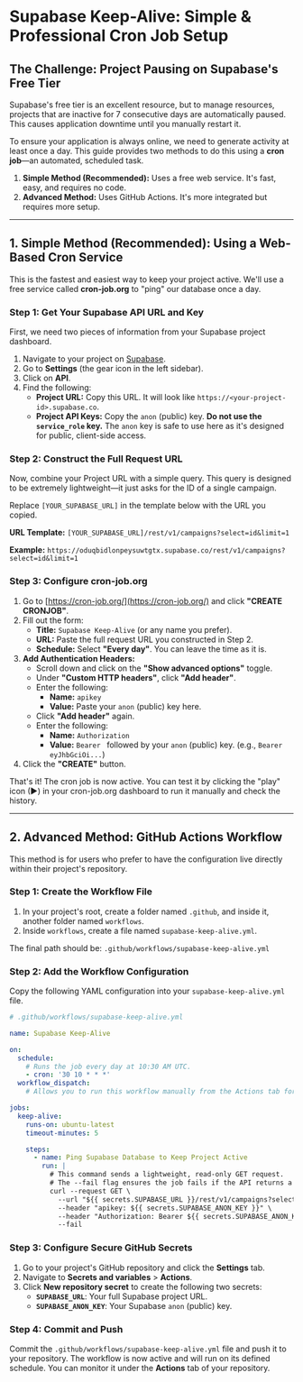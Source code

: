# Supabase Keep-Alive: Simple &amp; Professional Cron Job Setup

## The Challenge: Project Pausing on Supabase's Free Tier

Supabase's free tier is an excellent resource, but to manage resources, projects that are inactive for 7 consecutive days are automatically paused. This causes application downtime until you manually restart it.

To ensure your application is always online, we need to generate activity at least once a day. This guide provides two methods to do this using a **cron job**—an automated, scheduled task.

1.  **Simple Method (Recommended):** Uses a free web service. It's fast, easy, and requires no code.
2.  **Advanced Method:** Uses GitHub Actions. It's more integrated but requires more setup.

---

## 1. Simple Method (Recommended): Using a Web-Based Cron Service

This is the fastest and easiest way to keep your project active. We'll use a free service called **cron-job.org** to "ping" our database once a day.

### Step 1: Get Your Supabase API URL and Key

First, we need two pieces of information from your Supabase project dashboard.

1.  Navigate to your project on [Supabase](https://supabase.com).
2.  Go to **Settings** (the gear icon in the left sidebar).
3.  Click on **API**.
4.  Find the following:
    *   **Project URL:** Copy this URL. It will look like `https://<your-project-id>.supabase.co`.
    *   **Project API Keys:** Copy the `anon` (public) key. **Do not use the `service_role` key.** The `anon` key is safe to use here as it's designed for public, client-side access.

### Step 2: Construct the Full Request URL

Now, combine your Project URL with a simple query. This query is designed to be extremely lightweight—it just asks for the ID of a single campaign.

Replace `[YOUR_SUPABASE_URL]` in the template below with the URL you copied.

**URL Template:**
`[YOUR_SUPABASE_URL]/rest/v1/campaigns?select=id&limit=1`

**Example:**
`https://oduqbidlonpeysuwtgtx.supabase.co/rest/v1/campaigns?select=id&limit=1`

### Step 3: Configure cron-job.org

1.  Go to [https://cron-job.org/](https://cron-job.org/) and click **"CREATE CRONJOB"**.
2.  Fill out the form:
    *   **Title:** `Supabase Keep-Alive` (or any name you prefer).
    *   **URL:** Paste the full request URL you constructed in Step 2.
    *   **Schedule:** Select **"Every day"**. You can leave the time as it is.
3.  **Add Authentication Headers:**
    *   Scroll down and click on the **"Show advanced options"** toggle.
    *   Under **"Custom HTTP headers"**, click **"Add header"**.
    *   Enter the following:
        *   **Name:** `apikey`
        *   **Value:** Paste your `anon` (public) key here.
    *   Click **"Add header"** again.
    *   Enter the following:
        *   **Name:** `Authorization`
        *   **Value:** `Bearer ` followed by your `anon` (public) key. (e.g., `Bearer eyJhbGciOi...`)
4.  Click the **"CREATE"** button.

That's it! The cron job is now active. You can test it by clicking the "play" icon (▶) in your cron-job.org dashboard to run it manually and check the history.

---

## 2. Advanced Method: GitHub Actions Workflow

This method is for users who prefer to have the configuration live directly within their project's repository.

### Step 1: Create the Workflow File

1.  In your project's root, create a folder named `.github`, and inside it, another folder named `workflows`.
2.  Inside `workflows`, create a file named `supabase-keep-alive.yml`.

The final path should be: `.github/workflows/supabase-keep-alive.yml`

### Step 2: Add the Workflow Configuration

Copy the following YAML configuration into your `supabase-keep-alive.yml` file.

```yaml
# .github/workflows/supabase-keep-alive.yml

name: Supabase Keep-Alive

on:
  schedule:
    # Runs the job every day at 10:30 AM UTC.
    - cron: '30 10 * * *'
  workflow_dispatch:
    # Allows you to run this workflow manually from the Actions tab for testing.

jobs:
  keep-alive:
    runs-on: ubuntu-latest
    timeout-minutes: 5

    steps:
      - name: Ping Supabase Database to Keep Project Active
        run: |
          # This command sends a lightweight, read-only GET request.
          # The --fail flag ensures the job fails if the API returns a non-2xx status code.
          curl --request GET \
            --url "${{ secrets.SUPABASE_URL }}/rest/v1/campaigns?select=id&limit=1" \
            --header "apikey: ${{ secrets.SUPABASE_ANON_KEY }}" \
            --header "Authorization: Bearer ${{ secrets.SUPABASE_ANON_KEY }}" \
            --fail
```

### Step 3: Configure Secure GitHub Secrets

1.  Go to your project's GitHub repository and click the **Settings** tab.
2.  Navigate to **Secrets and variables** > **Actions**.
3.  Click **New repository secret** to create the following two secrets:
    *   **`SUPABASE_URL`**: Your full Supabase project URL.
    *   **`SUPABASE_ANON_KEY`**: Your Supabase `anon` (public) key.

### Step 4: Commit and Push

Commit the `.github/workflows/supabase-keep-alive.yml` file and push it to your repository. The workflow is now active and will run on its defined schedule. You can monitor it under the **Actions** tab of your repository.

